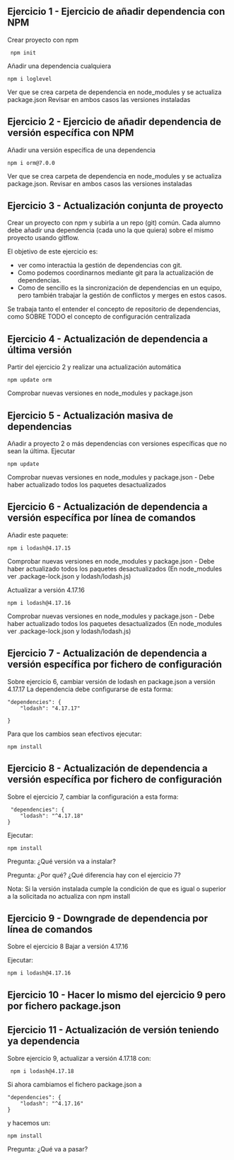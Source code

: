 ## Ejercicio 1 - Ejercicio de añadir dependencia con NPM
 
Crear proyecto con npm 

     npm init

Añadir una dependencia cualquiera

    npm i loglevel

Ver que se crea carpeta de dependencia en node_modules y se actualiza package.json
Revisar en ambos casos las versiones instaladas

## Ejercicio 2 - Ejercicio de añadir dependencia de versión específica con NPM

Añadir una versión específica de una dependencia

    npm i orm@7.0.0

Ver que se crea carpeta de dependencia en node_modules y se actualiza package.json. 
Revisar en ambos casos las versiones instaladas

## Ejercicio 3 - Actualización conjunta de proyecto

Crear un proyecto con npm y subirla a un repo (git) común.
Cada alumno debe añadir una dependencia (cada uno la que quiera) sobre el mismo proyecto usando gitflow.

El objetivo de este ejercicio es:
 - ver como interactúa la gestión de dependencias con git. 
 - Como podemos coordinarnos mediante git para la actualización de dependencias.
 - Como de sencillo es la sincronización de dependencias en un equipo, pero también trabajar la gestión de conflictos y merges en estos casos.

 Se trabaja tanto el entender el concepto de repositorio de dependencias, como SOBRE TODO el concepto de configuración centralizada

## Ejercicio 4 - Actualización de dependencia a última versión

Partir del ejercicio 2 y realizar una actualización automática

    npm update orm

Comprobar nuevas versiones en node_modules y package.json

## Ejercicio 5 - Actualización masiva de dependencias 

Añadir a proyecto 2 o más dependencias con versiones específicas que no sean la última.
Ejecutar

    npm update

Comprobar nuevas versiones en node_modules y package.json - Debe haber actualizado todos los paquetes desactualizados

## Ejercicio 6 - Actualización de dependencia a versión específica por línea de comandos

Añadir este paquete:

    npm i lodash@4.17.15

Comprobar nuevas versiones en node_modules y package.json - Debe haber actualizado todos los paquetes desactualizados
    (En node_modules ver .package-lock.json y lodash/lodash.js)

Actualizar a versión 4.17.16

    npm i lodash@4.17.16

Comprobar nuevas versiones en node_modules y package.json - Debe haber actualizado todos los paquetes desactualizados
    (En node_modules ver .package-lock.json y lodash/lodash.js)

## Ejercicio 7 - Actualización de dependencia a versión específica por fichero de configuración

Sobre ejercicio 6, cambiar versión de lodash en package.json a versión 4.17.17
La dependencia debe configurarse de esta forma: 

    "dependencies": {
        "lodash": "4.17.17"

    }

Para que los cambios sean efectivos ejecutar:

    npm install


## Ejercicio 8 - Actualización de dependencia a versión específica por fichero de configuración

Sobre el ejercicio 7, cambiar la configuración a esta forma:


     "dependencies": {
        "lodash": "^4.17.18"
    }

Ejecutar:

    npm install

Pregunta: ¿Qué versión va a instalar?

Pregunta: ¿Por qué? ¿Qué diferencia hay con el ejercicio 7?

Nota: Si la versión instalada cumple la condición de que es igual o superior a la solicitada no actualiza con npm install

## Ejercicio 9 - Downgrade de dependencia por línea de comandos

Sobre el ejercicio 8 Bajar a versión 4.17.16

Ejecutar:

    npm i lodash@4.17.16


## Ejercicio 10 - Hacer lo mismo del ejercicio 9 pero por fichero package.json


## Ejercicio 11 - Actualización de versión teniendo ya dependencia

Sobre ejercicio 9, actualizar a versión 4.17.18 con:

     npm i lodash@4.17.18

Si ahora cambiamos el fichero package.json a 

    "dependencies": {
        "lodash": "^4.17.16"
    }

y hacemos un:

    npm install

Pregunta: ¿Qué va a pasar?
